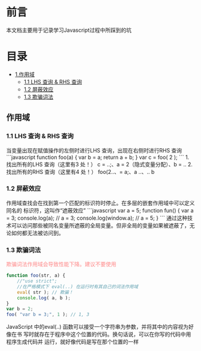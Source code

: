<h1>前言</h1>
本文档主要用于记录学习Javascript过程中所踩到的坑


<h1>目录</h1>

* [1.作用域](#1)
    * [1.1 LHS 查询 & RHS 查询](#1.1)
    * [1.2 屏蔽效应](#1.2)
    * [1.3 欺骗词法](#1.3)
    
    
<h2 id="1">作用域</h2>

<h3 id="1.1">1.1 LHS 查询 & RHS 查询</h3>
当变量出现在赋值操作的左侧时进行LHS 查询，出现在右侧时进行RHS 查询
```javascript
function foo(a) {
var b = a;
return a + b;
}
var c = foo( 2 );
```
1. 找出所有的LHS 查询（这里有3 处！）
  c = ..;、a = 2（隐式变量分配）、b = ..
2. 找出所有的RHS 查询（这里有4 处！）
  foo(2..、= a;、a ..、.. b
  

<h3 id="1.2">1.2 屏蔽效应</h3>
作用域查找会在找到第一个匹配的标识符时停止。在多层的嵌套作用域中可以定义同名的
标识符，这叫作“遮蔽效应”
```javascript
var a = 5;
function fun() {
    var a = 3;
    console.log(a);         // a = 3;
    console.log(window.a);  // a = 5;
}
```
通过这种技术可以访问那些被同名变量所遮蔽的全局变量。但非全局的变量如果被遮蔽了，无论如何都无法被访问到。


<h3 id="1.3">1.3 欺骗词法</h3>
<p style="color:#ff8888">欺骗词法作用域会导致性能下降。建议不要使用</p>

```javascript
function foo(str, a) {
    //"use strict"; 
    //在严格模式下 eval(..) 在运行时有其自己的词法作用域
    eval( str ); // 欺骗！
    console.log( a, b );
}
var b = 2;
foo( "var b = 3;", 1 ); // 1, 3
```
JavaScript 中的eval(..) 函数可以接受一个字符串为参数，并将其中的内容视为好像在书
写时就存在于程序中这个位置的代码。换句话说，可以在你写的代码中用程序生成代码并
运行，就好像代码是写在那个位置的一样